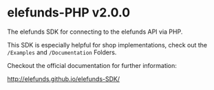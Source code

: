 elefunds-PHP v2.0.0
===================

The elefunds SDK for connecting to the elefunds API via PHP.

This SDK is especially helpful for shop implementations, check out the `/Examples` and `/Documentation` Folders.

Checkout the official documentation for further information:

http://elefunds.github.io/elefunds-SDK/

